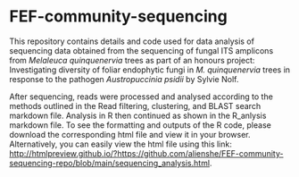 # FEF-community-sequencing

This repository contains details and code used for data analysis of sequencing data obtained from the sequencing of fungal ITS amplicons from _Melaleuca quinquenervia_ trees as part of an honours project: Investigating diversity of foliar endophytic fungi in _M. quinquenervia_ trees in response to the pathogen _Austropuccinia psidii_ by Sylvie Nolf.

After sequencing, reads were processed and analysed according to the methods outlined in the Read filtering, clustering, and BLAST search markdown file. Analysis in R then continued as shown in the R_anlysis markdown file. To see the formatting and outputs of the R code, please download the corresponding html file and view it in your browser. Alternatively, you can easily view the html file using this link: http://htmlpreview.github.io/?https://github.com/alienshe/FEF-community-sequencing-repo/blob/main/sequencing_analysis.html.

